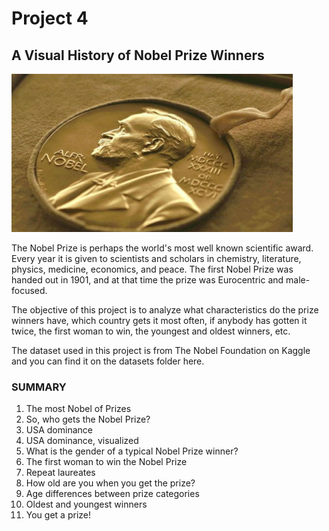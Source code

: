 # Project 4
## A Visual History of Nobel Prize Winners

<img src="https://github.com/raquelcolares/data-science-with-python_Datacamp/blob/main/Project_4%20A%20Visual%20History%20of%20Nobel%20Prize%20Winners/nobel%20medal.jpg" width="450">


The Nobel Prize is perhaps the world's most well known scientific award. Every year it is given to scientists and scholars in chemistry, literature, physics, medicine, economics, and peace. The first Nobel Prize was handed out in 1901, and at that time the prize was Eurocentric and male-focused. 

The objective of this project is to analyze what characteristics do the prize winners have, which country gets it most often, if anybody has gotten it twice, the first woman to win, the youngest and oldest winners, etc.

The dataset used in this project is from The Nobel Foundation on Kaggle and you can find it on the datasets folder here.



### SUMMARY

1. The most Nobel of Prizes
2. So, who gets the Nobel Prize?
3. USA dominance
4. USA dominance, visualized
5. What is the gender of a typical Nobel Prize winner?
6. The first woman to win the Nobel Prize
7. Repeat laureates
8. How old are you when you get the prize?
9. Age differences between prize categories
10. Oldest and youngest winners
11. You get a prize!


